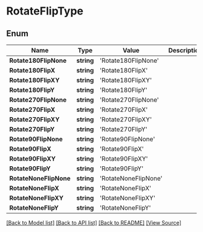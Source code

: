 ﻿# RotateFlipType


## Enum
Name | Type | Value | Description
------------ | ------------- | ------------- | -------------
**Rotate180FlipNone** | **string** | 'Rotate180FlipNone' | 
**Rotate180FlipX** | **string** | 'Rotate180FlipX' | 
**Rotate180FlipXY** | **string** | 'Rotate180FlipXY' | 
**Rotate180FlipY** | **string** | 'Rotate180FlipY' | 
**Rotate270FlipNone** | **string** | 'Rotate270FlipNone' | 
**Rotate270FlipX** | **string** | 'Rotate270FlipX' | 
**Rotate270FlipXY** | **string** | 'Rotate270FlipXY' | 
**Rotate270FlipY** | **string** | 'Rotate270FlipY' | 
**Rotate90FlipNone** | **string** | 'Rotate90FlipNone' | 
**Rotate90FlipX** | **string** | 'Rotate90FlipX' | 
**Rotate90FlipXY** | **string** | 'Rotate90FlipXY' | 
**Rotate90FlipY** | **string** | 'Rotate90FlipY' | 
**RotateNoneFlipNone** | **string** | 'RotateNoneFlipNone' | 
**RotateNoneFlipX** | **string** | 'RotateNoneFlipX' | 
**RotateNoneFlipXY** | **string** | 'RotateNoneFlipXY' | 
**RotateNoneFlipY** | **string** | 'RotateNoneFlipY' | 

[[Back to Model list]](../README.md#documentation-for-models) [[Back to API list]](../README.md#documentation-for-api-endpoints) [[Back to README]](../README.md) [[View Source]](../src/models/rotateFlipType.ts)

